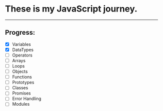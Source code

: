 # These is my JavaScript journey.
---
## Progress:
- [x] Variables
- [x] DataTypes
- [ ] Operators
- [ ] Arrays
- [ ] Loops
- [ ] Objects
- [ ] Functions
- [ ] Prototypes
- [ ] Classes
- [ ] Promises
- [ ] Error Handling
- [ ] Modules
